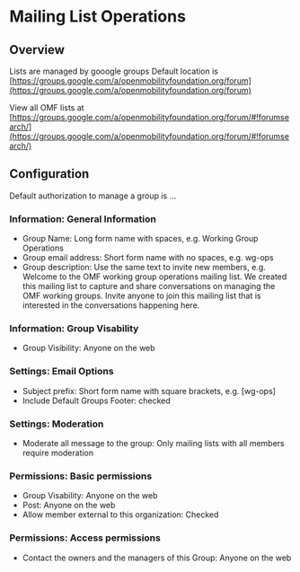 # Mailing List Operations

## Overview
Lists are managed by gooogle groups
Default location is [https://groups.google.com/a/openmobilityfoundation.org/forum](https://groups.google.com/a/openmobilityfoundation.org/forum)

View all OMF lists at [https://groups.google.com/a/openmobilityfoundation.org/forum/#!forumsearch/](https://groups.google.com/a/openmobilityfoundation.org/forum/#!forumsearch/)

## Configuration
Default authorization to manage a group is ...

### Information: General Information
* Group Name: Long form name with spaces, e.g. Working Group Operations
* Group email address: Short form name with no spaces, e.g. wg-ops
* Group description: Use the same text to invite new members, e.g. Welcome to the OMF working group operations mailing list. We created this mailing list to capture and share conversations on managing the OMF working groups. Invite anyone to join this mailing list that is interested in the conversations happening here.

### Information: Group Visability
* Group Visibility: Anyone on the web

### Settings: Email Options
* Subject prefix: Short form name with square brackets, e.g. [wg-ops]
* Include Default Groups Footer: checked

### Settings: Moderation
* Moderate all message to the group: Only mailing lists with all members require moderation

### Permissions: Basic permissions
* Group Visability: Anyone on the web
* Post: Anyone on the web
* Allow member external to this organization: Checked

### Permissions: Access permissions
* Contact the owners and the managers of this Group: Anyone on the web

